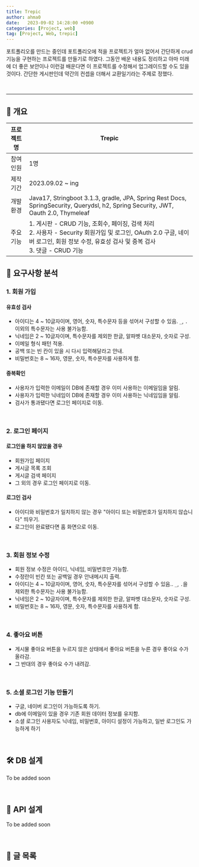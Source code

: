 ```yaml
---
title: Trepic
author: ahma0
date:   2023-09-02 14:28:00 +0900
categories: [Project, web]
tag: [Project, Web, trepic]
---
```


포트폴리오를 만드는 중인데 포트폴리오에 적을 프로젝트가 얼마 없어서 간단하게 crud 기능을 구현하는 프로젝트를 만들기로 하였다. 그동안 배운 내용도 정리하고 아마 미래에 더 좋은 보안이나 이런걸 배운다면 이 프로젝트를 수정해서 업그레이드할 수도 있을 것이다. 간단한 게시판인데 약간의 컨셉을 더해서 교환일기라는 주제로 정했다.

<br>

<hr>

## 📌 개요

| 프로젝트 명 | Trepic |
| :---: | --- |
| 참여 인원 | 1명 |
| 제작 기간 | 2023.09.02 ~ ing |
| 개발 환경 | Java17, Stringboot 3.1.3, gradle, JPA, Spring Rest Docs, SpringSecurity, Querydsl, h2, Spring Security, JWT, Oauth 2.0, Thymeleaf |
| 주요 기능 | 1. 게시판 - CRUD 기능, 조회수, 페이징, 검색 처리<br> 2. 사용자 - Security 회원가입 및 로그인, OAuth 2.0 구글, 네이버 로그인, 회원 정보 수정, 유효성 검사 및 중복 검사 <br> 3. 댓글 - CRUD 기능 |


## 🔖 요구사항 분석

### 1. 회원 가입

#### 유효성 검사

- 아이디는 4 ~ 10글자이며, 영어, 숫자, 특수문자 등을 섞어서 구성할 수 있음. `_`, `.` 이외의 특수문자는 사용 불가능함.
- 닉네임은 2 ~ 10글자이며, 특수문자를 제외한 한글, 알파벳 대소문자, 숫자로 구성.
- 이메일 형식 패턴 적용.
- 공백 또는 빈 칸이 있을 시 다시 입력해달라고 안내.
- 비밀번호는 8 ~ 16자, 영문, 숫자, 특수문자를 사용하게 함.


#### 중복확인

- 사용자가 입력한 이메일이 DB에 존재할 경우 이미 사용하는 이메일임을 알림.
- 사용자가 입력한 닉네임이 DB에 존재할 경우 이미 사용하는 닉네임임을 알림.
- 검사가 통과됐다면 로그인 페이지로 이동.

<br>

### 2. 로그인 페이지

#### 로그인을 하지 않았을 경우

- 회원가입 페이지
- 게시글 목록 조회
- 게시글 검색 페이지
- 그 외의 경우 로그인 페이지로 이동.

#### 로그인 검사

- 아이디와 비밀번호가 일치하지 않는 경우 "아이디 또는 비밀번호가 일치하지 않습니다" 띄우기.
- 로그인이 완료됐다면 홈 화면으로 이동.

<br>

### 3. 회원 정보 수정

- 회원 정보 수정은 아이디, 닉네임, 비밀번호만 가능함.
- 수정란이 빈칸 또는 공백일 경우 안내메시지 출력.
- 아이디는 4 ~ 10글자이며, 영어, 숫자, 특수문자를 섞어서 구성할 수 있음.. `_`, `.`을 제외한 특수문자는 사용 불가능함.
- 닉네임은 2 ~ 10글자이며, 특수문자를 제외한 한글, 알파벳 대소문자, 숫자로 구성.
- 비밀번호는 8 ~ 16자, 영문, 숫자, 특수문자를 사용하게 함.

<br>

### 4. 좋아요 버튼

- 게시물 좋아요 버튼을 누르지 않은 상태에서 좋아요 버튼을 누른 경우 좋아요 수가 올라감.
- 그 반대의 경우 좋아요 수가 내려감.

<br>

### 5. 소셜 로그인 기능 만들기

- 구글, 네이버 로그인이 가능하도록 하기.
- db에 이메일이 있을 경우 기존 회원 데이터 정보를 유지함.
- 소셜 로그인 사용자도 닉네임, 비밀번호, 아이디 설정이 가능하고, 일반 로그인도 가능하게 하기

<br>

## 🛠️ DB 설계

<!-- db 스키마 올리기 -->

To be added soon

<br>

## 🔎 API 설계

<!-- 회원, 음악, 플레이리스트 등의 api -->

To be added soon

<br>

## 🥑 글 목록

